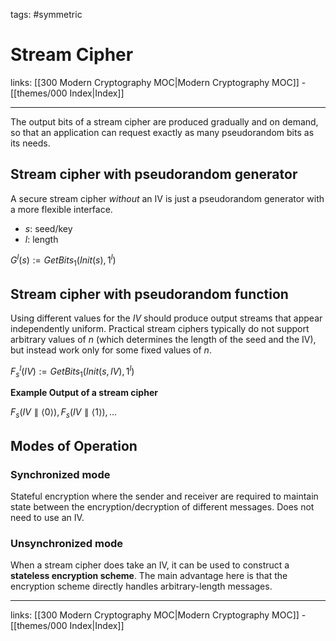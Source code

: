 tags: #symmetric

# Stream Cipher

links:  [[300 Modern Cryptography MOC|Modern Cryptography MOC]] - [[themes/000 Index|Index]]

---

The output bits of a stream cipher are produced gradually and on demand, so that an application can request exactly as many pseudorandom bits as its needs.

## Stream cipher with pseudorandom generator

A secure stream cipher *without* an IV is just a pseudorandom generator with a more flexible interface.
- $s$: seed/key
- $l$: length

$G^l(s) := GetBits_1(Init(s), 1^l)$

## Stream cipher with pseudorandom function

Using different values for the $IV$ should produce output streams that appear independently uniform. Practical stream ciphers typically do not support arbitrary values of $n$ (which determines the length of the seed and the IV), but instead work only for some fixed values of $n$.

$F_s^l(IV) := GetBits_1(Init(s, IV), 1^l)$

**Example Output of a stream cipher**

$F_s(IV \parallel \langle 0 \rangle),F_s(IV \parallel \langle 1 \rangle), ...$

## Modes of Operation

### Synchronized mode

Stateful encryption where the sender and receiver are required to maintain state between the encryption/decryption of different messages. Does not need to use an IV.

### Unsynchronized mode

When a stream cipher does take an IV, it can be used to construct a **stateless encryption scheme**. The main advantage here is that the encryption scheme directly handles arbitrary-length messages.


---
links:  [[300 Modern Cryptography MOC|Modern Cryptography MOC]] - [[themes/000 Index|Index]]